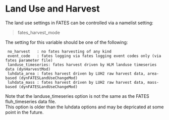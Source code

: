 # Land Use and Harvest

The land use settings in FATES can be controlled via a namelist setting: 

> fates_harvest_mode

The setting for this variable should be one of the following: 

``` 
 no_harvest   : no fates harvesting of any kind                                                                                                         
 event_code   : fates logging via fates logging event codes only (via fates parameter file)                                                             
 landuse_timeseries: fates harvest driven by HLM landuse timeseries data (dynHarvestMod)                                                                
 luhdata_area : fates harvest driven by LUH2 raw harvest data, area-based (dynFATESLandUseChangeMod)                                                    
 luhdata_mass : fates harvest driven by LUH2 raw harvest data, mass-based (dynFATESLandUseChangeMod)  
```
                                                  
Note that the landuse_timeseries option is not the same as the FATES fluh_timeseries data file.                                                         
This option is older than the luhdata options and may be depricated at some point in the future.  
